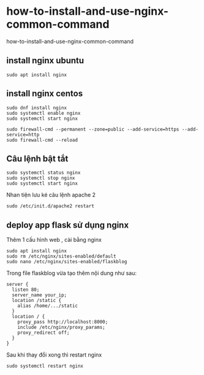 # how-to-install-and-use-nginx-common-command
how-to-install-and-use-nginx-common-command

## install nginx ubuntu
```
sudo apt install nginx
```
## install nginx centos
```
sudo dnf install nginx
sudo systemctl enable nginx
sudo systemctl start nginx
```
```
sudo firewall-cmd --permanent --zone=public --add-service=https --add-service=http
sudo firewall-cmd --reload
```


## Câu lệnh bật tắt
```
sudo systemctl status nginx
sudo systemctl stop nginx
sudo systemctl start nginx
```

Nhan tiện lưu ké câu lệnh apache 2
```
sudo /etc/init.d/apache2 restart
```

## deploy app flask sử dụng nginx
Thêm 1 cấu hình web , cài bằng nginx
```
sudo apt install nginx
sudo rm /etc/nginx/sites-enabled/default
sudo nano /etc/nginx/sites-enabled/flaskblog
```

Trong file flaskblog vừa tạo thêm nội dung như sau:
```
server {
  listen 80;
  server_name your_ip;
  location /static {
    alias /home/.../static
  }
  location / {
    proxy_pass http://localhost:8000;
    include /etc/nginx/proxy_params;
    proxy_redirect off;
  }
}

```

Sau khi thay đổi xong thì restart nginx
```
sudo systemctl restart nginx
```
